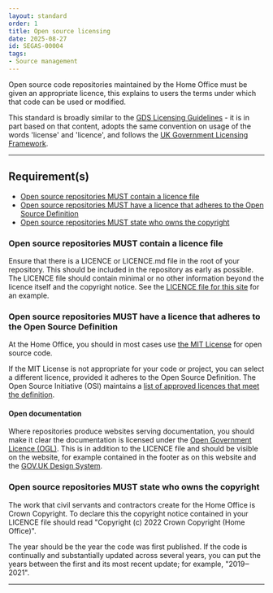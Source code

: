```yaml
---
layout: standard
order: 1
title: Open source licensing
date: 2025-08-27
id: SEGAS-00004
tags:
- Source management
---
```


Open source code repositories maintained by the Home Office must be given an appropriate licence, this explains to users the terms under which that code can be used or modified.

This standard is broadly similar to the [GDS Licensing Guidelines](https://gds-way.digital.cabinet-office.gov.uk/manuals/licensing.html) - it is in part based on that content, adopts the same convention on usage of the words 'license' and 'licence', and follows the [UK Government Licensing Framework](https://www.nationalarchives.gov.uk/information-management/re-using-public-sector-information/uk-government-licensing-framework/).

---

## Requirement(s)

- [Open source repositories MUST contain a licence file](#open-source-repositories-must-contain-a-licence-file)
- [Open source repositories MUST have a licence that adheres to the Open Source Definition](#open-source-repositories-must-have-a-licence-that-adheres-to-the-open-source-definition)
- [Open source repositories MUST state who owns the copyright](#open-source-repositories-must-state-who-owns-the-copyright)

### Open source repositories MUST contain a licence file

Ensure that there is a LICENCE or LICENCE.md file in the root of your repository. This should be included in the repository as early as possible. The LICENCE file should contain minimal or no other information beyond the licence itself and the copyright notice. See the [LICENCE file for this site](https://github.com/UKHomeOffice/engineering-guidance-and-standards/blob/main/LICENCE) for an example.

### Open source repositories MUST have a licence that adheres to the Open Source Definition

At the Home Office, you should in most cases use [the MIT License](https://opensource.org/license/mit/) for open source code.

If the MIT License is not appropriate for your code or project, you can select a different licence, provided it adheres to the Open Source Definition. The Open Source Initiative (OSI) maintains a [list of approved licences that meet the definition](https://opensource.org/licenses/).

#### Open documentation

Where repositories produce websites serving documentation, you should make it clear the documentation is licensed under the [Open Government Licence (OGL)](https://www.nationalarchives.gov.uk/doc/open-government-licence/version/3/). This is in addition to the LICENCE file and should be visible on the website, for example contained in the footer as on this website and the [GOV.UK Design System](https://design-system.service.gov.uk/components/footer/).

### Open source repositories MUST state who owns the copyright

The work that civil servants and contractors create for the Home Office is Crown Copyright. To declare this the copyright notice contained in your LICENCE file should read "Copyright (c) 2022 Crown Copyright (Home Office)".

The year should be the year the code was first published. If the code is continually and substantially updated across several years, you can put the years between the first and its most recent update; for example, "2019‒2021".

---
